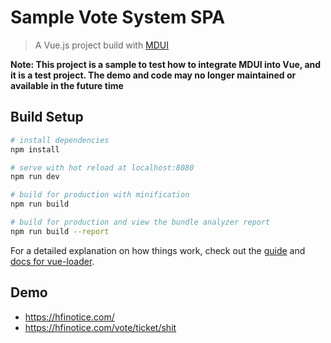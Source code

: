 # Sample Vote System SPA

> A Vue.js project build with [MDUI](https://github.com/zdhxiong/mdui)

**Note: This project is a sample to test how to integrate MDUI into Vue, and it is a test project. The demo and code may no longer maintained or available in the future time**


## Build Setup

``` bash
# install dependencies
npm install

# serve with hot reload at localhost:8080
npm run dev

# build for production with minification
npm run build

# build for production and view the bundle analyzer report
npm run build --report
```

For a detailed explanation on how things work, check out the [guide](http://vuejs-templates.github.io/webpack/) and [docs for vue-loader](http://vuejs.github.io/vue-loader).


## Demo

- https://hfinotice.com/
- https://hfinotice.com/vote/ticket/shit
